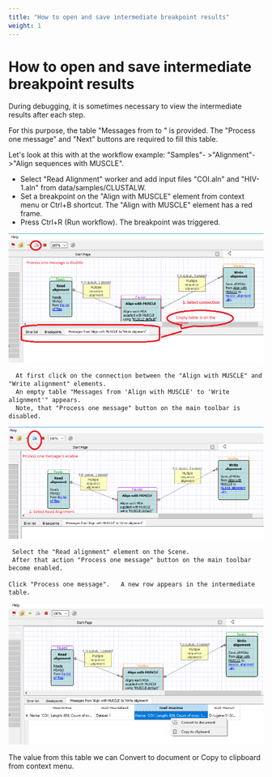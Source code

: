```yaml
---
title: "How to open and save intermediate breakpoint results"
weight: 1
---
```



# How to open and save intermediate breakpoint results

During debugging, it is sometimes necessary to view the intermediate results after each step.

For this purpose, the table "Messages from <worker1> to <worker2>" is provided. The "Process one message" and "Next" buttons are required to fill this table.

Let's look at this with at the workflow example: "Samples"- >"Alignment"->"Align sequences with MUSCLE".

*   Select   "Read Alignment" worker and add input files "COI.aln" and "HIV-1.aln" from data/samples/CLUSTALW.
*   Set a breakpoint on the "Align with MUSCLE" element from context menu or Ctrl+B shortcut.
    The "Align with MUSCLE" element has a red frame.
*   Press Ctrl+R  (Run workflow). The breakpoint was triggered.




![](/images/116293679/116293704.png)

      At first click on the connection between the "Align with MUSCLE" and "Write alignment" elements.
      An empty table "Messages from 'Align with MUSCLE' to 'Write alignment'" appears.
      Note, that "Process one message" button on the main toolbar is disabled.


![](/images/116293679/116293705.png)

     Select the "Read alignment" element on the Scene.
     After that action "Process one message" button on the main toolbar become enabled.

    Click "Process one message".   A new row appears in the intermediate table.




![](/images/116293679/116293706.png)

The value from this table we can Convert to document or Copy to clipboard from context menu.
